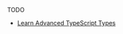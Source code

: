 TODO

- [Learn Advanced TypeScript Types](https://medium.com/free-code-camp/typescript-curry-ramda-types-f747e99744ab)
